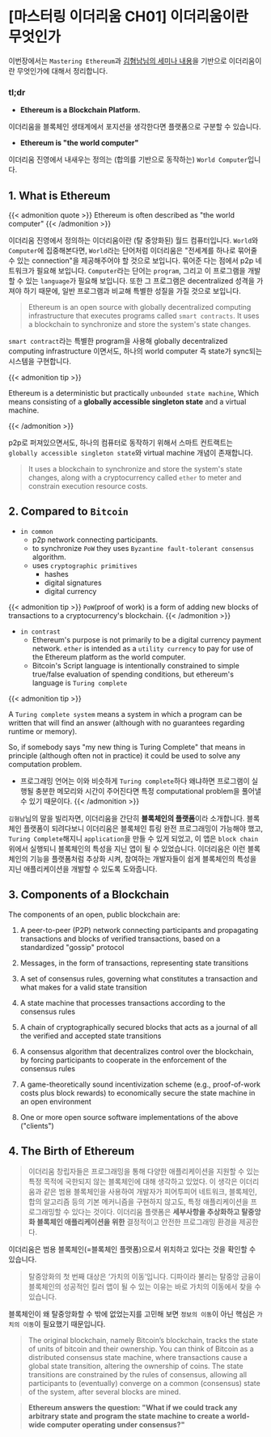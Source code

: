 # [마스터링 이더리움 CH01] 이더리움이란 무엇인가



이번장에서는 `Mastering Ethereum`과 [김혐남님의 세미나 내용](http://www.umlcert.com/mastering_ethereum-1/)을 기반으로 이더리움이란 무엇인가에 대해서 정리합니다.
<!--more-->


### tl;dr
- **Ethereum is a Blockchain Platform.**

이더리움을 블록체인 생태계에서 포지션을 생각한다면 플랫폼으로 구분할 수 있습니다.

- **Ethereum is "the world computer"**

이더리움 진영에서 내새우는 정의는 (합의를 기반으로 동작하는) `World Computer`입니다.



## 1. What is Ethereum

{{< admonition quote >}}
Ethereum is often described as "the world computer"
{{< /admonition >}}

이더리움 진영에서 정의하는 이더리움이란 (탈 중앙화된) 월드 컴퓨터입니다. `World`와 `Computer`에 집중해본다면, `World`라는 단어처럼 이더리움은 "전세계를 하나로 묶어줄 수 있는 connection"을 제공해주어야 할 것으로 보입니다. 묶어준 다는 점에서 p2p 네트워크가 필요해 보입니다. `Computer`라는 단어는 `program`, 그리고 이 프로그램을 개발할 수 있는 `language`가 필요해 보입니다. 또한 그 프로그램은 decentralized 성격을 가져야 하기 때문에, 일반 프로그램과 비교해 특별한 성질을 가질 것으로 보입니다.

> Ethereum is an open source with globally decentralized computing infrastructure that executes programs called `smart contracts`. It uses a blockchain to synchronize and store the system's state changes.

`smart contract`라는 특별한 program을 사용해 globally decentralized computing infrastructure 이면서도, 하나의 world computer 즉 state가 sync되는 시스템을 구현합니다. 

{{< admonition tip >}}

Ethereum is a deterministic but practically `unbounded state machine`, Which means consisting of a **globally accessible singleton state** and a virtual machine.

{{< /admonition >}}

p2p로 퍼져있으면서도, 하나의 컴퓨터로 동작하기 위해서 스마트 컨트랙트는 `globally accessible singleton state`와 virtual machine 개념이 존재합니다.

> It uses a blockchain to synchronize and store the system's state changes, along with a cryptocurrency called `ether` to meter and constrain execution resource costs.

## 2. Compared to `Bitcoin`

- `in common`
  - p2p network connecting participants.
  - to synchronize `PoW` they uses `Byzantine fault-tolerant consensus` algorithm.
  - uses `cryptographic primitives`
    - hashes
    - digital signatures
    - digital currency

{{< admonition tip >}}
`PoW`(proof of work) is a form of adding new blocks of transactions to a cryptocurrency's blockchain.
{{< /admonition >}}

- `in contrast`
  - Ethereum's purpose is not primarily to be a digital currency payment network. `ether` is intended as a `utility currency` to pay for use of the Ethereum platform as the world computer.
  - Bitcoin's Script language is intentionally constrained to simple true/false evaluation of spending conditions, but ethereum's language is `Turing complete`

{{< admonition tip >}}


A `Turing complete system` means a system in which a program can be written that will find an answer (although with no guarantees regarding runtime or memory).

So, if somebody says "my new thing is Turing Complete" that means in principle (although often not in practice) it could be used to solve any computation problem.

+ 프로그래밍 언어는 이와 비슷하게 `Turing complete`하다 왜냐하면 프로그램이 실행될 충분한 메모리와 시간이 주어진다면 특정 computational problem을 풀어낼 수 있기 때문이다.
{{< /admonition >}}

`김혐남`님의 말을 빌리자면, 이더리움을 간단히 **블록체인의 플랫폼**이라 소개합니다. 블록체인 플랫폼이 되려다보니 이더리움은 블록체인 튜링 완전 프로그래밍이 가능해야 했고, `Turing Complete`해지니 `application`을 만들 수 있게 되었고, 이 앱은 `block chain` 위에서 실행되니 블록체인의 특성을 지닌 앱이 될 수 있었습니다. 이더리움은 이런 블록체인의 기능을 플랫폼처럼 추상화 시켜, 참여하는 개발자들이 쉽게 블록체인의 특성을 지닌 애플리케이션을 개발할 수 있도록 도와줍니다.

## 3. Components of a Blockchain
The components of an open, public blockchain are:


1. A peer-to-peer (P2P) network connecting participants and propagating transactions and blocks of verified transactions, based on a standardized "gossip" protocol

2. Messages, in the form of transactions, representing state transitions

3. A set of consensus rules, governing what constitutes a transaction and what makes for a valid state transition

4. A state machine that processes transactions according to the consensus rules

5. A chain of cryptographically secured blocks that acts as a journal of all the verified and accepted state transitions

6. A consensus algorithm that decentralizes control over the blockchain, by forcing participants to cooperate in the enforcement of the consensus rules

7. A game-theoretically sound incentivization scheme (e.g., proof-of-work costs plus block rewards) to economically secure the state machine in an open environment

8. One or more open source software implementations of the above ("clients")

## 4. The Birth of Ethereum

> 이더리움 창립자들은 프로그래밍을 통해 다양한 애플리케이션을 지원할 수 있는 특정 목적에 국한되지 않는 블록체인에 대해 생각하고 있었다. 이 생각은 이더리움과 같은 범용 블록체인을 사용하여 개발자가 피어투피어 네트워크, 블록체인, 합의 알고리즘 등의 기본 메커니즘을 구현하지 않고도, 특정 애플리케이션을 프로그래밍할 수 있다는 것이다. 이더리움 플랫폼은 **세부사항을 추상화하고 탈중앙화 블록체인 애플리케이션을 위한** 결정적이고 안전한 프로그래밍 환경을 제공한다.

이더리움은 범용 블록체인(=블록체인 플랫폼)으로서 위치하고 있다는 것을 확인할 수 있습니다.

> 탈중앙화의 첫 번째 대상은 ‘가치의 이동’입니다. 디파이라 불리는 탈중앙 금융이 블록체인의 성공적인 킬러 앱이 될 수 있는 이유는 바로 가치의 이동에서 찾을 수 있습니다.

블록체인이 왜 탈중앙화할 수 밖에 없었는지를 고민해 보면 `정보의 이동`이 아닌 핵심은 `가치의 이동`이 필요했기 때문입니다.

> The original blockchain, namely Bitcoin’s blockchain, tracks the state of units of bitcoin and their ownership. You can think of Bitcoin as a distributed consensus state machine, where transactions cause a global state transition, altering the ownership of coins. The state transitions are constrained by the rules of consensus, allowing all participants to (eventually) converge on a common (consensus) state of the system, after several blocks are mined. 

> **Ethereum answers the question: "What if we could track any arbitrary state and program the state machine to create a world-wide computer operating under consensus?"**

